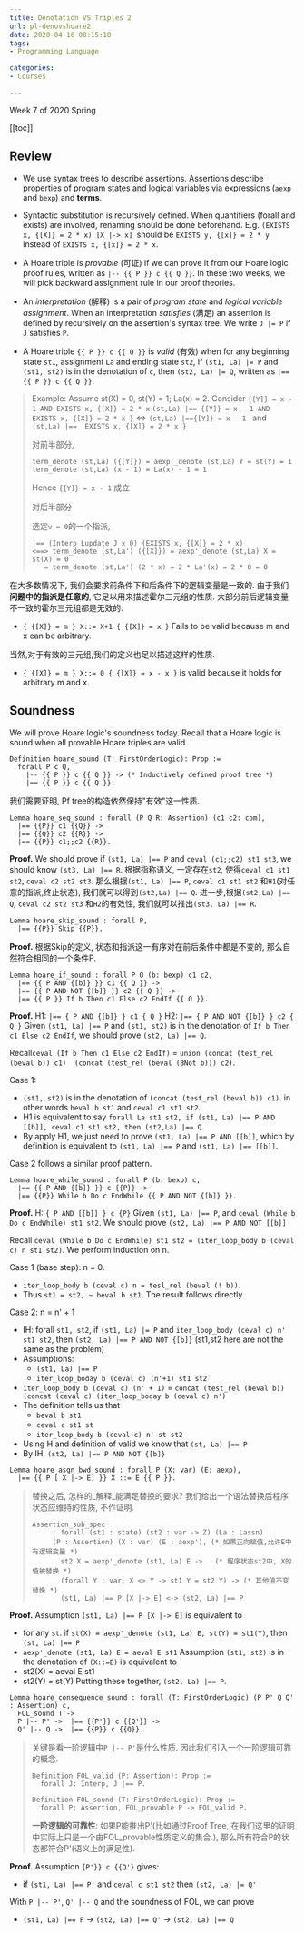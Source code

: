 ```yaml
---
title: Denotation VS Triples 2
url: pl-denovshoare2
date: 2020-04-16 08:15:18
tags: 
- Programming Language

categories: 
- Courses

---
```


Week 7 of 2020 Spring

<!--more-->

[[toc]]

## Review


- We use syntax trees to describe assertions. Assertions describe properties of program states and logical variables via expressions (`aexp` and `bexp`) and **terms**.

- Syntactic substitution is recursively defined. When quantifiers (forall and exists) are involved, renaming should be done beforehand. E.g. `(EXISTS x, {[X]} = 2 * x) [X |-> x] `should be `EXISTS y, {[x]} = 2 * y` instead of `EXISTS x, {[x]} = 2 * x`.

- A Hoare triple is _provable_ (可证) if we can prove it from our Hoare logic proof rules, written as `|-- {{ P }} c {{ Q }}`. In these two weeks, we will pick backward assignment rule in our proof theories.

- An _interpretation_ (解释) is a pair of _program state_ and _logical variable assignment_. When an interpretation _satisfies_ (满足) an assertion is defined by recursively on the assertion's syntax tree. We write `J |= P` if `J` satisfies `P`.

- A Hoare triple `{{ P }} c {{ Q }}` is _valid_ (有效) when for any beginning state `st1`, assignment `La` and ending state `st2`, if `(st1, La) |= P` and `(st1, st2)` is in the denotation of `c`, then `(st2, La) |= Q`, written as `|== {{ P }} c {{ Q }}`.

> Example:
> Assume st(X) = 0, st(Y) = 1; La(x) = 2.
> Consider `{{Y]} = x - 1 AND EXISTS x, {[X]} = 2 * x`
> `(st,La) |== {[Y]} = x - 1 AND EXISTS x, {[X]} = 2 * x }`
> $\iff$ `(st,La) |=={[Y]} = x - 1 ` and `(st,La) |==  EXISTS x, {[X]} = 2 * x }`
> 
> 对前半部分, 
> ```
> term_denote (st,La) ({[Y]}) = aexp'_denote (st,La) Y = st(Y) = 1
> term_denote (st,La) (x - 1) = La(x) - 1 = 1
> ```
> 
> Hence `{{Y]} = x - 1` 成立
> 
> 对后半部分
> 
> 选定`v = 0`的一个指派,
> ```
> |== (Interp_Lupdate J x 0) (EXISTS x, {[X]} = 2 * x)
> <==> term_denote (st,La') ({[X]}) = aexp'_denote (st,La) X = st(X) = 0
>    = term_denote (st,La') (2 * x) = 2 * La'(x) = 2 * 0 = 0
> ```

在大多数情况下, 我们会要求前条件下和后条件下的逻辑变量是一致的. 由于我们**问题中的指派是任意的**, 它足以用来描述霍尔三元组的性质. 大部分前后逻辑变量不一致的霍尔三元组都是无效的.

- `{ {[X]} = m } X::= X+1 { {[X]} = x }` Fails to be valid because m and x can be arbitrary.

当然,对于有效的三元组,我们的定义也足以描述这样的性质.
- `{ {[X]} = m } X::= 0 { {[X]} = x - x }` is valid because it holds for arbitrary m and x.



## Soundness 

We will prove Hoare logic's soundness today. Recall that a Hoare logic is
sound when all provable Hoare triples are valid.
```Coq
Definition hoare_sound (T: FirstOrderLogic): Prop :=
  forall P c Q,
    |-- {{ P }} c {{ Q }} -> (* Inductively defined proof tree *)
    |== {{ P }} c {{ Q }}.
```

我们需要证明, Pf tree的构造依然保持"有效"这一性质.

```Coq
Lemma hoare_seq_sound : forall (P Q R: Assertion) (c1 c2: com),
  |== {{P}} c1 {{Q}} ->
  |== {{Q}} c2 {{R}} ->
  |== {{P}} c1;;c2 {{R}}.
```
**Proof.**
We should prove if `(st1, La) |== P` and `ceval (c1;;c2) st1 st3`, we should know `(st3, La) |== R`.
根据指称语义, 一定存在`st2`, 使得`ceval c1 st1 st2`, `ceval c2 st2 st3`.
那么根据`(st1, La) |== P`, `ceval c1 st1 st2` 和`H1`(对任意的指派,终止状态), 我们就可以得到`(st2,La) |== Q`.
进一步,根据`(st2,La) |== Q`, `ceval c2 st2 st3` 和`H2`的有效性, 我们就可以推出`(st3, La) |== R`.

```Coq
Lemma hoare_skip_sound : forall P,
  |== {{P}} Skip {{P}}.
```
**Proof.**
根据Skip的定义, 状态和指派这一有序对在前后条件中都是不变的, 那么自然符合相同的一个条件P.

```Coq
Lemma hoare_if_sound : forall P Q (b: bexp) c1 c2,
  |== {{ P AND {[b]} }} c1 {{ Q }} ->
  |== {{ P AND NOT {[b]} }} c2 {{ Q }} ->
  |== {{ P }} If b Then c1 Else c2 EndIf {{ Q }}.
```
**Proof.**
H1: `|== { P AND {[b]} } c1 { Q }`
H2: `|== { P AND NOT {[b]} } c2 { Q }`
Given `(st1, La) |== P` and `(st1, st2)` is in the denotation of `If b Then c1 Else c2 EndIf`, we should prove `(st2, La) |== Q`.

Recall`ceval (If b Then c1 Else c2 EndIf)` = `union (concat (test_rel (beval b)) c1)  (concat (test_rel (beval (BNot b))) c2)`.

Case 1:
- `(st1, st2)` is in the denotation of `(concat (test_rel (beval b)) c1)`. in other words `beval b st1` and `ceval c1 st1 st2`.
- H1 is equivalent to say `forall La st1 st2, if (st1, La) |== P AND [[b]], ceval c1 st1 st2, then (st2,La) |== Q`.
- By apply H1, we just need to prove `(st1, La) |== P AND [[b]]`, which by definition is equivalent to `(st1, La) |== P` and `(st1, La) |== [[b]]`.

Case 2 follows a similar proof pattern.

```Coq
Lemma hoare_while_sound : forall P (b: bexp) c,
  |== {{ P AND {[b]} }} c {{P}} ->
  |== {{P}} While b Do c EndWhile {{ P AND NOT {[b]} }}.
```
**Proof.**
H: `{ P AND [[b]] } c {P}`
Given `(st1, La) |== P`, and `ceval (While b Do c EndWhile) st1 st2`. We should prove `(st2, La) |== P AND NOT [[b]]`

Recall  `ceval (While b Do c EndWhile) st1 st2 = (iter_loop_body b (ceval c) n st1 st2)`. We perform induction on n.

Case 1 (base step): n = 0.
- `iter_loop_body b (ceval c) n = tesl_rel (beval (! b))`.
- Thus `st1 = st2, ~ beval b st1`. The result follows directly.

Case 2: n = n' + 1
- IH: forall `st1, st2`, if  `(st1, La) |= P` and `iter_loop_body (ceval c) n' st1 st2`, then `(st2, La) |== P AND NOT {[b]}` (st1,st2 here are not the same as the problem)
- Assumptions:
  - `(st1, La) |== P`
  - `iter_loop_boday b (ceval c) (n'+1) st1 st2`
- `iter_loop_body b (ceval c) (n' + 1)` =
  `concat (test_rel (beval b)) (concat (ceval c) (iter_loop_boday b (ceval c) n')`
- The definition tells us that
  - `beval b st1`
  - `ceval c st1 st`
  - `iter_loop_body b (ceval c) n' st st2`
- Using H and definition of valid we know that `(st, La) |== P`
- By IH, `(st2, La) |== P AND NOT {[b]}`


```Coq
Lemma hoare_asgn_bwd_sound : forall P (X: var) (E: aexp),
  |== {{ P [ X |-> E] }} X ::= E {{ P }}.
```
> 替换之后, 怎样的_解释_能满足替换的要求? 我们给出一个语法替换后程序状态应维持的性质, 不作证明.
> 
> ```Coq
> Assertion_sub_spec
>      : forall (st1 : state) (st2 : var -> Z) (La : Lassn) 
>      (P : Assertion) (X : var) (E : aexp'), (* 如果正向赋值,允许E中有逻辑变量 *)
>        st2 X = aexp'_denote (st1, La) E ->   (* 程序状态st2中, X的值被替换 *)
>        (forall Y : var, X <> Y -> st1 Y = st2 Y) -> (* 其他值不变替换 *)
>        (st1, La) |== P [X |-> E] <-> (st2, La) |== P
> ```
**Proof.**
Assumption `(st1, La) |== P [X |-> E]` is equivalent to
- for any `st`. if `st(X) = aexp'_denote (st1, La) E, st(Y) = st1(Y)`, then `(st, La) |== P`
- `aexp'_denote (st1, La) E = aeval E st1`
Assumption `(st1, st2)` is in the denotation of `(X::=E)` is equivalent to
- st2(X) = aeval E st1
- st2(Y) = st(Y)
Putting these together, `(st2, La) |== P`.

```Coq
Lemma hoare_consequence_sound : forall (T: FirstOrderLogic) (P P' Q Q' : Assertion) c,
  FOL_sound T ->
  P |-- P' ->  |== {{P'}} c {{Q'}} ->
  Q' |-- Q ->  |== {{P}} c {{Q}}.
```

> 关键是看一阶逻辑中`P |-- P'`是什么性质. 因此我们引入一个一阶逻辑可靠的概念.
> 
> ```Coq
> Definition FOL_valid (P: Assertion): Prop :=
>   forall J: Interp, J |== P.
> 
> Definition FOL_sound (T: FirstOrderLogic): Prop :=
>   forall P: Assertion, FOL_provable P -> FOL_valid P.
> ```
> 
> **一阶逻辑的可靠性**: 如果P能推出P'(比如通过Proof Tree, 在我们这里的证明中实际上只是一个由FOL_provable性质定义的集合.), 那么所有符合P的状态都符合P'(语义上的满足性).


**Proof.**
Assumption `{P'}} c {{Q'}` gives:
- if `(st1, La) |== P'` and `ceval c st1 st2` then `(st2, La) |= Q'`

With `P |-- P'`, `Q' |-- Q` and the soundness of FOL, we can prove
- `(st1, La) |== P` $\rightarrow$ `(st2, La) |== Q'` $\rightarrow$ `(st2, La) |== Q`